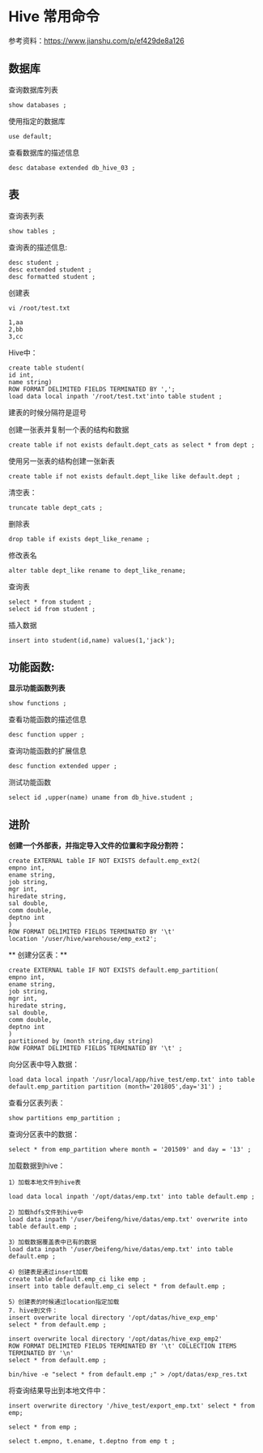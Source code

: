 # Hive 常用命令

参考资料：https://www.jianshu.com/p/ef429de8a126

## 数据库
 查询数据库列表

	show databases ;

 使用指定的数据库
 
	use default;

 查看数据库的描述信息
 
	desc database extended db_hive_03 ;

## 表

查询表列表

	show tables ;

查询表的描述信息:

	desc student ;
	desc extended student ;
	desc formatted student ;

创建表

	vi /root/test.txt

	1,aa
	2,bb
	3,cc

Hive中：

	create table student(
	id int, 
	name string) 
	ROW FORMAT DELIMITED FIELDS TERMINATED BY ',';
	load data local inpath '/root/test.txt'into table student ;



建表的时候分隔符是逗号


创建一张表并复制一个表的结构和数据

	create table if not exists default.dept_cats as select * from dept ;


 使用另一张表的结构创建一张新表

	create table if not exists default.dept_like like default.dept ;

清空表：

	truncate table dept_cats ;

删除表

	drop table if exists dept_like_rename ;

修改表名

	alter table dept_like rename to dept_like_rename;

查询表

	select * from student ;
	select id from student ;

插入数据

	insert into student(id,name) values(1,'jack');

## 功能函数:

**显示功能函数列表**

	show functions ;

查看功能函数的描述信息

	desc function upper ;

查询功能函数的扩展信息

	desc function extended upper ;

测试功能函数

	select id ,upper(name) uname from db_hive.student ;


## 进阶

**创建一个外部表，并指定导入文件的位置和字段分割符：**

	create EXTERNAL table IF NOT EXISTS default.emp_ext2(
	empno int,
	ename string,
	job string,
	mgr int,
	hiredate string,
	sal double,
	comm double,
	deptno int
	)
	ROW FORMAT DELIMITED FIELDS TERMINATED BY '\t'
	location '/user/hive/warehouse/emp_ext2';

** 创建分区表：**

	create EXTERNAL table IF NOT EXISTS default.emp_partition(
	empno int,
	ename string,
	job string,
	mgr int,
	hiredate string,
	sal double,
	comm double,
	deptno int
	)
	partitioned by (month string,day string)
	ROW FORMAT DELIMITED FIELDS TERMINATED BY '\t' ;

向分区表中导入数据：

	load data local inpath '/usr/local/app/hive_test/emp.txt' into table default.emp_partition partition (month='201805',day='31') ;


查看分区表列表：

	show partitions emp_partition ;


查询分区表中的数据：

	select * from emp_partition where month = '201509' and day = '13' ;

加载数据到hive：

	1）加载本地文件到hive表
	
	load data local inpath '/opt/datas/emp.txt' into table default.emp ;
	
	2）加载hdfs文件到hive中
	load data inpath '/user/beifeng/hive/datas/emp.txt' overwrite into table default.emp ;
	
	3）加载数据覆盖表中已有的数据
	load data inpath '/user/beifeng/hive/datas/emp.txt' into table default.emp ;
	
	4）创建表是通过insert加载
	create table default.emp_ci like emp ;
	insert into table default.emp_ci select * from default.emp ;
	
	5）创建表的时候通过location指定加载
	7. hive到文件：
	insert overwrite local directory '/opt/datas/hive_exp_emp'
	select * from default.emp ;
	
	insert overwrite local directory '/opt/datas/hive_exp_emp2'
	ROW FORMAT DELIMITED FIELDS TERMINATED BY '\t' COLLECTION ITEMS TERMINATED BY '\n'
	select * from default.emp ;
	
	bin/hive -e "select * from default.emp ;" > /opt/datas/exp_res.txt


将查询结果导出到本地文件中：

	insert overwrite directory '/hive_test/export_emp.txt' select * from emp;

	select * from emp ;

	select t.empno, t.ename, t.deptno from emp t ;